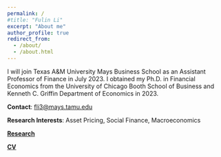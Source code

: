 ```yaml
---
permalink: /
#title: "Fulin Li"
excerpt: "About me"
author_profile: true
redirect_from: 
  - /about/
  - /about.html
---
```


I will join Texas A&M University Mays Business School as an Assistant Professor of Finance in July 2023. I obtained my Ph.D. in Financial Economics from the University of Chicago Booth School of Business and Kenneth C. Griffin Department of Economics in 2023.

**Contact**: fli3@mays.tamu.edu

**Research Interests**: Asset Pricing, Social Finance, Macroeconomics

[**Research**](https://lifulin.github.io/research/)

[**CV**](../files/CV_Fulin_Li.pdf)
